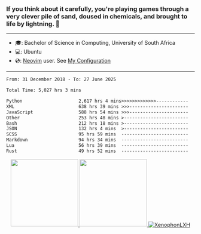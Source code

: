 ### If you think about it carefully, you're playing games through a very clever pile of sand, doused in chemicals, and brought to life by lightning.  👋

-------------------------------------------------------------------------------------------------------

- 🎓: Bachelor of Science in Computing, University of South Africa
- 💻: Ubuntu
- 💿: [Neovim](https://github.com/neovim/neovim) user. See [My Configuration](https://github.com/XenophonLXH/xenovim)

-------------------------------------------------------------------------------------------------------

<!--START_SECTION:waka-->

```txt
From: 31 December 2018 - To: 27 June 2025

Total Time: 5,027 hrs 3 mins

Python                     2,617 hrs 4 mins>>>>>>>>>>>>>------------   52.06 %
XML                        638 hrs 39 mins >>>----------------------   12.71 %
JavaScript                 588 hrs 54 mins >>>----------------------   11.72 %
Other                      253 hrs 48 mins >------------------------   05.05 %
Bash                       212 hrs 18 mins >------------------------   04.22 %
JSON                       132 hrs 4 mins  >------------------------   02.63 %
SCSS                       95 hrs 59 mins  -------------------------   01.91 %
Markdown                   94 hrs 34 mins  -------------------------   01.88 %
Lua                        56 hrs 39 mins  -------------------------   01.13 %
Rust                       49 hrs 52 mins  -------------------------   00.99 %
```

<!--END_SECTION:waka-->


<p align="center">
    <a href="https://github.com/XenophonLXH">
        <img height="180em" src="https://github-readme-stats-eight-theta.vercel.app/api?username=XenophonLXH&show_icons=true&theme=algolia&include_all_commits=true&count_private=true"/>
        <img height="180em" src="https://github-readme-stats-eight-theta.vercel.app/api/top-langs/?username=XenophonLXH&layout=compact&langs_count=8&theme=algolia"/>
        <img align="center" src="https://github-readme-streak-stats.herokuapp.com/?user=XenophonLXH&theme=algolia" alt="XenophonLXH" />
    </a>
</p>
